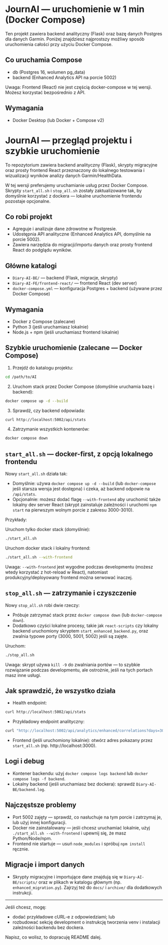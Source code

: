 # JournAI — uruchomienie w 1 min (Docker Compose)

Ten projekt zawiera backend analityczny (Flask) oraz bazę danych Postgres dla danych Garmin. Poniżej znajdziesz najprostszy możliwy sposób uruchomienia całości przy użyciu Docker Compose.

## Co uruchamia Compose
- db (Postgres 16, wolumen pg_data)
- backend (Enhanced Analytics API na porcie 5002)

Uwaga: Frontend (React) nie jest częścią docker-compose w tej wersji. Możesz korzystać bezpośrednio z API.

## Wymagania
- Docker Desktop (lub Docker + Compose v2)

# JournAI — przegląd projektu i szybkie uruchomienie

To repozytorium zawiera backend analityczny (Flask), skrypty migracyjne oraz prosty frontend React przeznaczony do lokalnego testowania i wizualizacji wyników analizy danych Garmin/HealthData.

W tej wersji preferujemy uruchamianie usług przez Docker Compose. Skrypty `start_all.sh` i `stop_all.sh` zostały zaktualizowane tak, by domyślnie korzystać z dockera — lokalne uruchomienie frontendu pozostaje opcjonalne.

## Co robi projekt
- Agreguje i analizuje dane zdrowotne w Postgresie.
- Udostępnia API analityczne (Enhanced Analytics API, domyślnie na porcie 5002).
- Zawiera narzędzia do migracji/importu danych oraz prosty frontend React do podglądu wyników.

## Główne katalogi
- `Diary-AI-BE/` — backend (Flask, migracje, skrypty)
- `Diary-AI-FE/frontend-react/` — frontend React (dev server)
- `docker-compose.yml` — konfiguracja Postgres + backend (używane przez Docker Compose)

## Wymagania
- Docker z Compose (zalecane)
- Python 3 (jeśli uruchamiasz lokalnie)
- Node.js + npm (jeśli uruchamiasz frontend lokalnie)

## Szybkie uruchomienie (zalecane — Docker Compose)

1) Przejdź do katalogu projektu:

```bash
cd /path/to/AI
```

2) Uruchom stack przez Docker Compose (domyślnie uruchamia bazę i backend):

```bash
docker compose up -d --build
```

3) Sprawdź, czy backend odpowiada:

```bash
curl http://localhost:5002/api/stats
```

4) Zatrzymanie wszystkich kontenerów:

```bash
docker compose down
```

## `start_all.sh` — docker-first, z opcją lokalnego frontendu

Nowy `start_all.sh` działa tak:
- Domyślnie: używa `docker compose up -d --build` (lub `docker-compose` jeśli starsza wersja jest dostępna) i czeka, aż backend odpowie na `/api/stats`.
- Opcjonalnie: możesz dodać flagę `--with-frontend` aby uruchomić także lokalny dev server React (skrypt zainstaluje zależności i uruchomi `npm start` na pierwszym wolnym porcie z zakresu 3000-3010).

Przykłady:

Uruchom tylko docker stack (domyślnie):

```bash
./start_all.sh
```

Uruchom docker stack i lokalny frontend:

```bash
./start_all.sh --with-frontend
```

Uwaga: `--with-frontend` jest wygodne podczas developmentu (możesz wtedy korzystać z hot-reload w React), natomiast produkcyjny/deployowany frontend można serwować inaczej.

## `stop_all.sh` — zatrzymanie i czyszczenie

Nowy `stop_all.sh` robi dwie rzeczy:
- Próbuje zatrzymać stack przez `docker compose down` (lub `docker-compose down`).
- Dodatkowo czyści lokalne procesy, takie jak `react-scripts` czy lokalny backend uruchomiony skryptem `start_enhanced_backend.py`, oraz zwalnia typowe porty (3000, 5001, 5002) jeśli są zajęte.

Uruchom:

```bash
./stop_all.sh
```

Uwaga: skrypt używa `kill -9` do zwalniania portów — to szybkie rozwiązanie podczas developmentu, ale ostrożnie, jeśli na tych portach masz inne usługi.

## Jak sprawdzić, że wszystko działa
- Health endpoint:

```bash
curl http://localhost:5002/api/stats
```

- Przykładowy endpoint analityczny:

```bash
curl "http://localhost:5002/api/analytics/enhanced/correlations?days=30"
```

- Frontend (jeśli uruchomiony lokalnie): otwórz adres pokazany przez `start_all.sh` (np. http://localhost:3000).

## Logi i debug
- Kontener backendu: użyj `docker compose logs backend` lub `docker compose logs -f backend`.
- Lokalny backend (jeśli uruchamiasz bez dockera): sprawdź `Diary-AI-BE/backend.log`.

## Najczęstsze problemy
- Port 5002 zajęty — sprawdź, co nasłuchuje na tym porcie i zatrzymaj je, lub użyj innej konfiguracji.
- Docker nie zainstalowany — jeśli chcesz uruchamiać lokalnie, użyj `./start_all.sh --with-frontend` i upewnij się, że masz Python/Node/npm.
- Frontend nie startuje — usuń `node_modules` i spróbuj `npm install` ręcznie.

## Migracje i import danych
- Skrypty migracyjne i importujące dane znajdują się w `Diary-AI-BE/scripts/` oraz w plikach w katalogu głównym (np. `enhanced_migration.py`). Zajrzyj też do `docs/` i `archive/` dla dodatkowych instrukcji.

---

Jeśli chcesz, mogę:
- dodać przykładowe cURL-e z odpowiedziami; lub
- rozbudować sekcję development o instrukcję tworzenia venv i instalacji zależności backendu bez dockera.

Napisz, co wolisz, to dopracuję README dalej.

